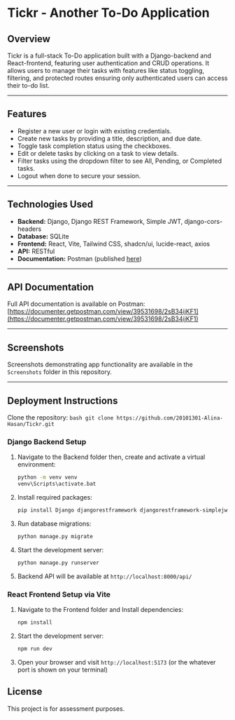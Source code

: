 # Tickr - Another To-Do Application

## Overview

Tickr is a full-stack To-Do application built with a Django-backend and React-frontend, featuring user authentication and CRUD operations. It allows users to manage their tasks with features like status toggling, filtering, and protected routes ensuring only authenticated users can access their to-do list.

---

## Features

- Register a new user or login with existing credentials.
- Create new tasks by providing a title, description, and due date.
- Toggle task completion status using the checkboxes.
- Edit or delete tasks by clicking on a task to view details.
- Filter tasks using the dropdown filter to see All, Pending, or Completed tasks.
- Logout when done to secure your session.

---

## Technologies Used

- **Backend:** Django, Django REST Framework, Simple JWT, django-cors-headers
- **Database:** SQLite
- **Frontend:** React, Vite, Tailwind CSS, shadcn/ui, lucide-react, axios
- **API:** RESTful
- **Documentation:** Postman (published [here](https://documenter.getpostman.com/view/39531698/2sB34ijKF1))

---

## API Documentation

Full API documentation is available on Postman:  
[https://documenter.getpostman.com/view/39531698/2sB34ijKF1](https://documenter.getpostman.com/view/39531698/2sB34ijKF1)

---

## Screenshots

Screenshots demonstrating app functionality are available in the `Screenshots` folder in this repository.

---

## Deployment Instructions

Clone the repository:
`bash
	git clone https://github.com/20101301-Alina-Hasan/Tickr.git
	`

### Django Backend Setup

1. Navigate to the Backend folder then, create and activate a virtual environment:

   ```bash
   python -m venv venv
   venv\Scripts\activate.bat
   ```

2. Install required packages:

   ```bash
   pip install Django djangorestframework djangorestframework-simplejwt django-cors-headers
   ```

3. Run database migrations:

   ```bash
   python manage.py migrate
   ```

4. Start the development server:

   ```bash
   python manage.py runserver
   ```

5. Backend API will be available at `http://localhost:8000/api/`

### React Frontend Setup via Vite

1.  Navigate to the Frontend folder and Install dependencies:

    ```bash
    npm install
    ```

2.  Start the development server:

    ```bash
    npm run dev
    ```

3.  Open your browser and visit `http://localhost:5173` (or the whatever port is shown on your terminal)

## License

This project is for assessment purposes.
